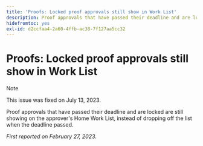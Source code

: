 ```yaml
---
title: 'Proofs: Locked proof approvals still show in Work List'
description: Proof approvals that have passed their deadline and are locked are still showing on the approver's Home Work List, instead of dropping off the list when the deadline passed.
hidefromtoc: yes
exl-id: d2ccfaa4-2a60-4ffb-ac38-7f127aa5cc32
---
```

# Proofs: Locked proof approvals still show in Work List

<!--This issue is on the WF and WFP TOC-->

>[!NOTE]
>
>This issue was fixed on July 13, 2023.

Proof approvals that have passed their deadline and are locked are still showing on the approver's Home Work List, instead of dropping off the list when the deadline passed.

_First reported on February 27, 2023._

